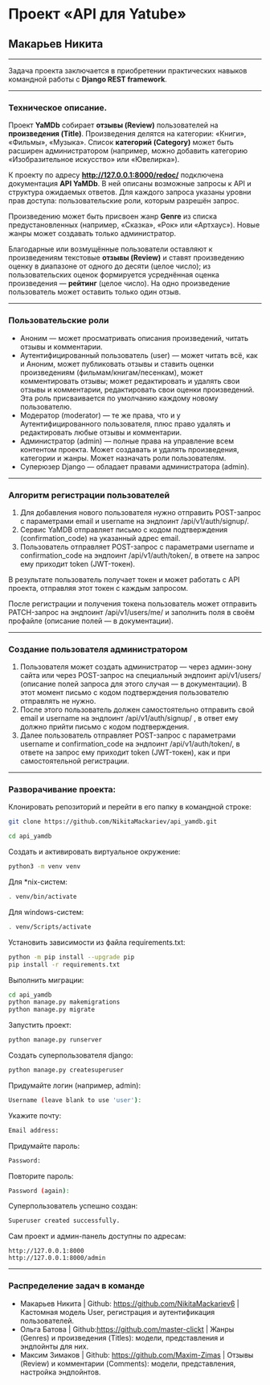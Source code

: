 # Проект «API для Yatube»

## Макарьев Никита

***
Задача проекта заключается в приобретении практических навыков командной работы с **Django REST framework**.
***

### Техническое описание. ###


Проект **YaMDb** собирает **отзывы (Review)** пользователей на **произведения (Title)**. Произведения делятся на категории: «Книги», «Фильмы», «Музыка». Список **категорий (Category)** может быть расширен администратором (например, можно добавить категорию «Изобразительное искусство» или «Ювелирка»).

К проекту по адресу **http://127.0.0.1:8000/redoc/** подключена документация **API YaMDb**. В ней описаны возможные запросы к API и структура ожидаемых ответов. Для каждого запроса указаны уровни прав доступа: пользовательские роли, которым разрешён запрос.

Произведению может быть присвоен жанр **Genre** из списка предустановленных (например, «Сказка», «Рок» или «Артхаус»). Новые жанры может создавать только администратор.

Благодарные или возмущённые пользователи оставляют к произведениям текстовые **отзывы (Review)** и ставят произведению оценку в диапазоне от одного до десяти (целое число); из пользовательских оценок формируется усреднённая оценка произведения — **рейтинг** (целое число). На одно произведение пользователь может оставить только один отзыв.
***
### Пользовательские роли ###

  - Аноним — может просматривать описания произведений, читать отзывы и комментарии.
  - Аутентифицированный пользователь (user) — может читать всё, как и Аноним, может публиковать отзывы и ставить оценки произведениям (фильмам/книгам/песенкам), может комментировать отзывы; может редактировать и удалять свои отзывы и комментарии, редактировать свои оценки произведений. Эта роль присваивается по умолчанию каждому новому пользователю.
  - Модератор (moderator) — те же права, что и у Аутентифицированного пользователя, плюс право удалять и редактировать любые отзывы и комментарии.
  - Администратор (admin) — полные права на управление всем контентом проекта. Может создавать и удалять произведения, категории и жанры. Может назначать роли пользователям.
  - Суперюзер Django — обладает правами администратора (admin).
***

### Алгоритм регистрации пользователей ###

1. Для добавления нового пользователя нужно отправить POST-запрос с параметрами email и username на эндпоинт /api/v1/auth/signup/.
2. Сервис YaMDB отправляет письмо с кодом подтверждения (confirmation_code) на указанный адрес email.
3. Пользователь отправляет POST-запрос с параметрами username и confirmation_code на эндпоинт /api/v1/auth/token/, в ответе на запрос ему приходит token (JWT-токен).

В результате пользователь получает токен и может работать с API проекта, отправляя этот токен с каждым запросом.

После регистрации и получения токена пользователь может отправить PATCH-запрос на эндпоинт /api/v1/users/me/ и заполнить поля в своём профайле (описание полей — в документации).

***

### Создание пользователя администратором ###
1. Пользователя может создать администратор — через админ-зону сайта или через POST-запрос на специальный эндпоинт api/v1/users/ (описание полей запроса для этого случая — в документации). В этот момент письмо с кодом подтверждения пользователю отправлять не нужно.
2. После этого пользователь должен самостоятельно отправить свой email и username на эндпоинт /api/v1/auth/signup/ , в ответ ему должно прийти письмо с кодом подтверждения.
3. Далее пользователь отправляет POST-запрос с параметрами username и confirmation_code на эндпоинт /api/v1/auth/token/, в ответе на запрос ему приходит token (JWT-токен), как и при самостоятельной регистрации.
***

### Разворачивание проекта: ###

Клонировать репозиторий и перейти в его папку в командной строке:

```bash
git clone https://github.com/NikitaMackariev/api_yamdb.git
```

```bash 
cd api_yamdb
```

Cоздать и активировать виртуальное окружение:

```bash 
python3 -m venv venv
```

Для *nix-систем:

```bash 
. venv/bin/activate
```

Для windows-систем:

```bash 
. venv/Scripts/activate
```

Установить зависимости из файла requirements.txt:

```bash 
python -m pip install --upgrade pip
pip install -r requirements.txt
```

Выполнить миграции:

```bash 
cd api_yamdb
python manage.py makemigrations
python manage.py migrate
```

Запустить проект:

```bash 
python manage.py runserver
```

Создать суперпользователя django:

```bash 
python manage.py createsuperuser
```

Придумайте логин (например, admin):
```bash
Username (leave blank to use 'user'):
```

Укажите почту:
```bash
Email address:
```

Придумайте пароль:
```bash
Password:
```

Повторите пароль:
```bash
Password (again):
```

Суперпользователь успешно создан:
```bash
Superuser created successfully.
```

Сам проект и админ-панель доступны по адресам:

```
http://127.0.0.1:8000
http://127.0.0.1:8000/admin
```
***

### Распределение задач в команде ###

* Макарьев Никита | Github: https://github.com/NikitaMackariev6 |  Кастомная модель User, регистрация и аутентификация пользователей.
* Ольга Батова | Github:https://github.com/master-clickt | Жанры (Genres) и произведения (Titles): модели, представления и эндпойнты для них.
* Максим Зимаков | Github: https://github.com/Maxim-Zimas | Отзывы (Review) и комментарии (Comments): модели, представления, настройка эндпойнтов. 
